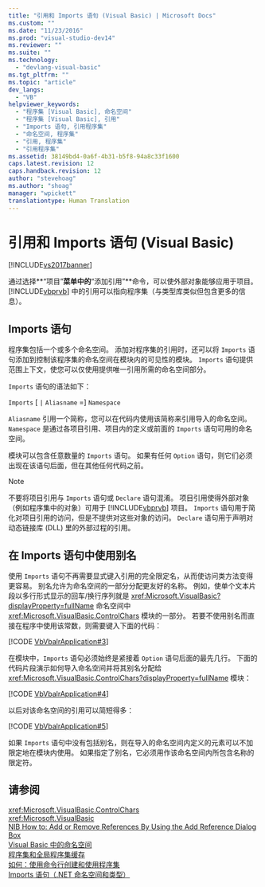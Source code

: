 ```yaml
---
title: "引用和 Imports 语句 (Visual Basic) | Microsoft Docs"
ms.custom: ""
ms.date: "11/23/2016"
ms.prod: "visual-studio-dev14"
ms.reviewer: ""
ms.suite: ""
ms.technology: 
  - "devlang-visual-basic"
ms.tgt_pltfrm: ""
ms.topic: "article"
dev_langs: 
  - "VB"
helpviewer_keywords: 
  - "程序集 [Visual Basic], 命名空间"
  - "程序集 [Visual Basic], 引用"
  - "Imports 语句, 引用程序集"
  - "命名空间, 程序集"
  - "引用, 程序集"
  - "引用程序集"
ms.assetid: 38149bd4-0a6f-4b31-b5f8-94a8c33f1600
caps.latest.revision: 12
caps.handback.revision: 12
author: "stevehoag"
ms.author: "shoag"
manager: "wpickett"
translationtype: Human Translation
---
```

# 引用和 Imports 语句 (Visual Basic)
[!INCLUDE[vs2017banner](../../../csharp/includes/vs2017banner.md)]

通过选择**“项目”**菜单中的**“添加引用”**命令，可以使外部对象能够应用于项目。  [!INCLUDE[vbprvb](../../../csharp/programming-guide/concepts/linq/includes/vbprvb_md.md)] 中的引用可以指向程序集（与类型库类似但包含更多的信息）。  
  
## Imports 语句  
 程序集包括一个或多个命名空间。  添加对程序集的引用时，还可以将 `Imports` 语句添加到控制该程序集的命名空间在模块内的可见性的模块。  `Imports` 语句提供范围上下文，使您可以仅使用提供唯一引用所需的命名空间部分。  
  
 `Imports` 语句的语法如下：  
  
 `Imports` \[         `|` `Aliasname` \=\] `Namespace`  
  
 `Aliasname` 引用一个简称，您可以在代码内使用该简称来引用导入的命名空间。  `Namespace` 是通过各项目引用、项目内的定义或前面的 `Imports` 语句可用的命名空间。  
  
 模块可以包含任意数量的 `Imports` 语句。  如果有任何 `Option` 语句，则它们必须出现在该语句后面，但在其他任何代码之前。  
  
> [!NOTE]
>  不要将项目引用与 `Imports` 语句或 `Declare` 语句混淆。  项目引用使得外部对象（例如程序集中的对象）可用于 [!INCLUDE[vbprvb](../../../csharp/programming-guide/concepts/linq/includes/vbprvb_md.md)] 项目。  `Imports` 语句用于简化对项目引用的访问，但是不提供对这些对象的访问。  `Declare` 语句用于声明对动态链接库 \(DLL\) 里的外部过程的引用。  
  
## 在 Imports 语句中使用别名  
 使用 `Imports` 语句不再需要显式键入引用的完全限定名，从而使访问类方法变得更容易。  别名允许为命名空间的一部分分配更友好的名称。  例如，使单个文本片段以多行形式显示的回车\/换行序列就是 <xref:Microsoft.VisualBasic?displayProperty=fullName> 命名空间中 <xref:Microsoft.VisualBasic.ControlChars> 模块的一部分。  若要不使用别名而直接在程序中使用该常数，则需要键入下面的代码：  
  
 [!CODE [VbVbalrApplication#3](../CodeSnippet/VS_Snippets_VBCSharp/VbVbalrApplication#3)]  
  
 在模块中，`Imports` 语句必须始终是紧接着 `Option` 语句后面的最先几行。  下面的代码片段演示如何导入命名空间并将其别名分配给 <xref:Microsoft.VisualBasic.ControlChars?displayProperty=fullName> 模块：  
  
 [!CODE [VbVbalrApplication#4](../CodeSnippet/VS_Snippets_VBCSharp/VbVbalrApplication#4)]  
  
 以后对该命名空间的引用可以简短得多：  
  
 [!CODE [VbVbalrApplication#5](../CodeSnippet/VS_Snippets_VBCSharp/VbVbalrApplication#5)]  
  
 如果 `Imports` 语句中没有包括别名，则在导入的命名空间内定义的元素可以不加限定地在模块内使用。  如果指定了别名，它必须用作该命名空间内所包含名称的限定符。  
  
## 请参阅  
 <xref:Microsoft.VisualBasic.ControlChars>   
 <xref:Microsoft.VisualBasic>   
 [NIB How to: Add or Remove References By Using the Add Reference Dialog Box](http://msdn.microsoft.com/zh-cn/3bd75d61-f00c-47c0-86a2-dd1f20e231c9)   
 [Visual Basic 中的命名空间](../../../visual-basic/programming-guide/program-structure/namespaces.md)   
 [程序集和全局程序集缓存](../Topic/Assemblies%20and%20the%20Global%20Assembly%20Cache%20\(C%23%20and%20Visual%20Basic\).md)   
 [如何：使用命令行创建和使用程序集](../Topic/How%20to:%20Create%20and%20Use%20Assemblies%20Using%20the%20Command%20Line%20\(C%23%20and%20Visual%20Basic\).md)   
 [Imports 语句（.NET 命名空间和类型）](../../../visual-basic/language-reference/statements/imports-statement-net-namespace-and-type.md)